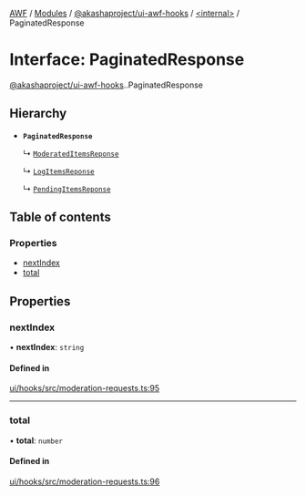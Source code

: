 [AWF](../README.md) / [Modules](../modules.md) / [@akashaproject/ui-awf-hooks](../modules/akashaproject_ui_awf_hooks.md) / [<internal\>](../modules/akashaproject_ui_awf_hooks._internal_.md) / PaginatedResponse

# Interface: PaginatedResponse

[@akashaproject/ui-awf-hooks](../modules/akashaproject_ui_awf_hooks.md).[<internal>](../modules/akashaproject_ui_awf_hooks._internal_.md).PaginatedResponse

## Hierarchy

- **`PaginatedResponse`**

  ↳ [`ModeratedItemsReponse`](akashaproject_ui_awf_hooks._internal_.ModeratedItemsReponse.md)

  ↳ [`LogItemsReponse`](akashaproject_ui_awf_hooks._internal_.LogItemsReponse.md)

  ↳ [`PendingItemsReponse`](akashaproject_ui_awf_hooks._internal_.PendingItemsReponse.md)

## Table of contents

### Properties

- [nextIndex](akashaproject_ui_awf_hooks._internal_.PaginatedResponse.md#nextindex)
- [total](akashaproject_ui_awf_hooks._internal_.PaginatedResponse.md#total)

## Properties

### nextIndex

• **nextIndex**: `string`

#### Defined in

[ui/hooks/src/moderation-requests.ts:95](https://github.com/AKASHAorg/akasha-world-framework/blob/d81a7246/ui/hooks/src/moderation-requests.ts#L95)

___

### total

• **total**: `number`

#### Defined in

[ui/hooks/src/moderation-requests.ts:96](https://github.com/AKASHAorg/akasha-world-framework/blob/d81a7246/ui/hooks/src/moderation-requests.ts#L96)
